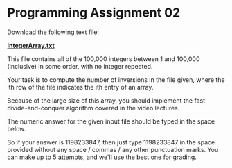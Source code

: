 # Programming Assignment 02

Download the following text file:

[**IntegerArray.txt**](https://github.com/LucasBoTang/Coursera_Algorithms/blob/master/01Divide_and_Conquer_Sorting_and_Searching_and_Randomized_Algorithms/Assignment02/IntegerArray.txt)

This file contains all of the 100,000 integers between 1 and 100,000 (inclusive) in some order, with no integer repeated.

Your task is to compute the number of inversions in the file given, where the ith row of the file indicates the ith entry of an array.

Because of the large size of this array, you should implement the fast divide-and-conquer algorithm covered in the video lectures.

The numeric answer for the given input file should be typed in the space below.

So if your answer is 1198233847, then just type 1198233847 in the space provided without any space / commas / any other punctuation marks. You can make up to 5 attempts, and we'll use the best one for grading.
